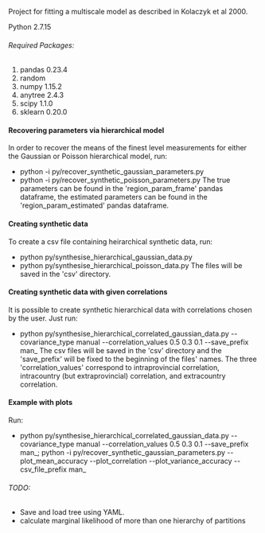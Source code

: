 Project for fitting a multiscale model as described in Kolaczyk et al 2000.

Python 2.7.15

###### Required Packages:

1. pandas 0.23.4
2. random
3. numpy 1.15.2
4. anytree 2.4.3
5. scipy 1.1.0
6. sklearn 0.20.0

#### Recovering parameters via hierarchical model

In order to recover the means of the finest level measurements for either the Gaussian or Poisson hierarchical model, run:
* python -i py/recover_synthetic_gaussian_parameters.py
* python -i py/recover_synthetic_poisson_parameters.py
The true parameters can be found in the 'region_param_frame' pandas dataframe, the estimated parameters can be found in the  'region_param_estimated' pandas dataframe.

#### Creating synthetic data

To create a csv file containing heirarchical synthetic data, run:
* python py/synthesise_hierarchical_gaussian_data.py
* python py/synthesise_hierarchical_poisson_data.py
The files will be saved in the 'csv' directory.

#### Creating synthetic data with given correlations

It is possible to create synthetic hierarchical data with correlations chosen by the user. Just run:
* python py/synthesise_hierarchical_correlated_gaussian_data.py --covariance_type manual --correlation_values 0.5 0.3 0.1 --save_prefix man_
The csv files will be saved in the 'csv' directory and the 'save_prefix' will be fixed to the beginning of the files' names. The three 'correlation_values' correspond to intraprovincial correlation, intracountry (but extraprovincial) correlation, and extracountry correlation.

#### Example with plots

Run:
* python py/synthesise_hierarchical_correlated_gaussian_data.py --covariance_type manual --correlation_values 0.5 0.3 0.1 --save_prefix man_; python -i py/recover_synthetic_gaussian_parameters.py --plot_mean_accuracy --plot_correlation --plot_variance_accuracy --csv_file_prefix man_

###### TODO:
* Save and load tree using YAML.
* calculate marginal likelihood of more than one hierarchy of partitions
